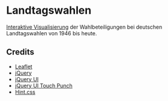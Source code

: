 Landtagswahlen
==============

[Interaktive Visualisierung](http://isellsoap.github.com/landtagswahlen/) der Wahlbeteiligungen bei deutschen Landtagswahlen von 1946 bis heute.

## Credits

* [Leaflet](http://leafletjs.com/)
* [jQuery](http://jquery.com/)
* [jQuery UI](http://jqueryui.com/)
* [jQuery UI Touch Punch](https://github.com/furf/jquery-ui-touch-punch)
* [Hint.css](https://github.com/chinchang/hint.css)